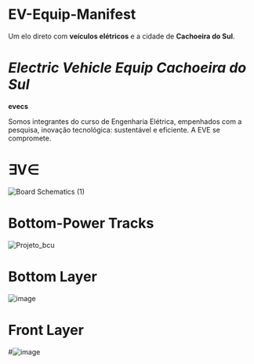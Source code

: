 # EV-Equip-Manifest
 Um elo direto com  **veículos elétricos** e a cidade de **Cachoeira do Sul**.


               
#       *Electric Vehicle Equip Cachoeira do Sul*
  **evecs**

                 

  Somos integrantes do curso de Engenharia Elétrica, empenhados com a pesquisa, inovação tecnológica: sustentável e eficiente. 
    A EVE se compromete.
#
#
# ∃V∈

![Board Schematics (1)](https://github.com/user-attachments/assets/dd474ebd-bbbc-4bab-baa7-e1165861f318)
#
#
# Bottom-Power Tracks
![Projeto_bcu](https://github.com/user-attachments/assets/eb7e984d-7024-49a4-9ead-f2790bfa47ea)
#
#
# Bottom Layer 
![image](https://github.com/user-attachments/assets/6e19b31a-0cf2-4a25-b3ca-16a4b402e40a)
#
#
# Front Layer
#![image](https://github.com/user-attachments/assets/14472d1a-d16f-4813-b3a5-60358b580400)


